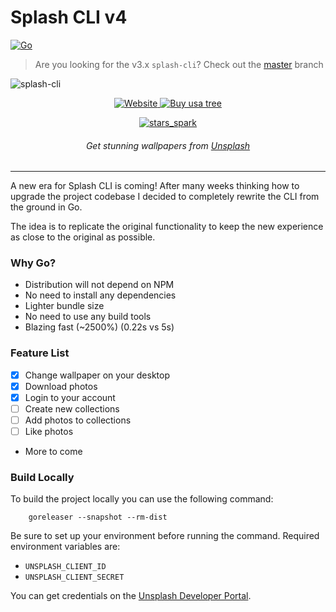 # Splash CLI v4
[![Go](https://github.com/splash-cli/splash-cli/actions/workflows/go.yml/badge.svg?branch=go-rewrite)](https://github.com/splash-cli/splash-cli/actions/workflows/go.yml)
> Are you looking for the v3.x `splash-cli`? Check out the [master](https://github.com/splash-cli/splash-cli/tree/master) branch


	
![splash-cli](https://socialify.git.ci/splash-cli/splash-cli/image?description=1&language=1&owner=1&pattern=Brick%20Wall&theme=Dark)	


<p align="center">
    <a href="https://splash-cli.app">
        <img alt="Website" src="https://img.shields.io/website/https/splash-cli.app.svg?down_color=red&style=for-the-badge"/>
    </a>
	<a href="https://plant.treeware.earth/splash-cli/splash-cli">
		<img src="https://img.shields.io/badge/Treeware-%F0%9F%8C%B3-lightgreen?style=for-the-badge" alt="Buy usa  tree" />
	</a>
</p>
<p align="center">
	<a href="https://stars.medv.io/splash-cli/splash-cli">
		<img src="https://stars.medv.io/splash-cli/splash-cli.svg" alt="stars_spark" />
	</a>
</p>

<h6 align="center">Get stunning wallpapers from <a href="https://unsplash.com">Unsplash</a> </h6>
<hr />


A new era for Splash CLI is coming! After many weeks
thinking how to upgrade the project codebase I decided to
completely rewrite the CLI from the ground in Go.

The idea is to replicate the original functionality to keep
the new experience as close to the original as possible.

### Why Go?
- Distribution will not depend on NPM
- No need to install any dependencies
- Lighter bundle size
- No need to use any build tools
- Blazing fast (~2500%) (0.22s vs 5s)

### Feature List
- [x] Change wallpaper on your desktop
- [x] Download photos
- [x] Login to your account
- [ ] Create new collections
- [ ] Add photos to collections
- [ ] Like photos
- More to come

### Build Locally
To build the project locally you can use the following command:

```shell
    goreleaser --snapshot --rm-dist
```

Be sure to set up your environment before running the command.
Required environment variables are:
 - `UNSPLASH_CLIENT_ID`
 - `UNSPLASH_CLIENT_SECRET`

You can get credentials on the [Unsplash Developer Portal](https://unsplash.com/developers).
